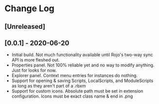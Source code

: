 # Change Log

## [Unreleased]

## [0.0.1] - 2020-06-20
- Initial build. Not much functionality available until Rojo's two-way sync API is more fleshed out.
- Properties panel. Not 100% reliable yet and no way to modify anything. Just for looks for now.
- Explorer panel. Context menu entries for instances do nothing.
- Support for opening & saving Scripts, LocalScripts, and ModuleScripts as long as they aren't part of a .rbxm
- Support for custom icons. Absolute path must be set in extension configuration. Icons must be exact class name & end in .png
